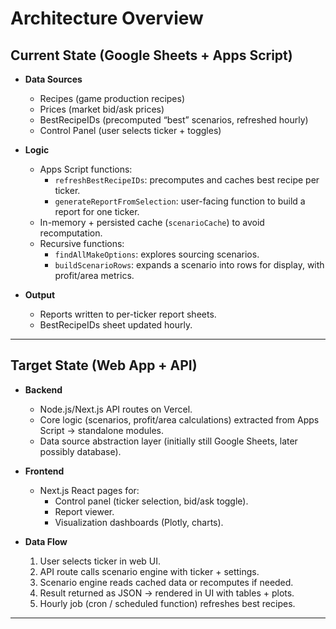 # Architecture Overview

## Current State (Google Sheets + Apps Script)
- **Data Sources**
  - Recipes (game production recipes)
  - Prices (market bid/ask prices)
  - BestRecipeIDs (precomputed “best” scenarios, refreshed hourly)
  - Control Panel (user selects ticker + toggles)

- **Logic**
  - Apps Script functions:
    - `refreshBestRecipeIDs`: precomputes and caches best recipe per ticker.
    - `generateReportFromSelection`: user-facing function to build a report for one ticker.
  - In-memory + persisted cache (`scenarioCache`) to avoid recomputation.
  - Recursive functions:
    - `findAllMakeOptions`: explores sourcing scenarios.
    - `buildScenarioRows`: expands a scenario into rows for display, with profit/area metrics.

- **Output**
  - Reports written to per-ticker report sheets.
  - BestRecipeIDs sheet updated hourly.

---

## Target State (Web App + API)
- **Backend**
  - Node.js/Next.js API routes on Vercel.
  - Core logic (scenarios, profit/area calculations) extracted from Apps Script → standalone modules.
  - Data source abstraction layer (initially still Google Sheets, later possibly database).

- **Frontend**
  - Next.js React pages for:
    - Control panel (ticker selection, bid/ask toggle).
    - Report viewer.
    - Visualization dashboards (Plotly, charts).

- **Data Flow**
  1. User selects ticker in web UI.
  2. API route calls scenario engine with ticker + settings.
  3. Scenario engine reads cached data or recomputes if needed.
  4. Result returned as JSON → rendered in UI with tables + plots.
  5. Hourly job (cron / scheduled function) refreshes best recipes.

---
